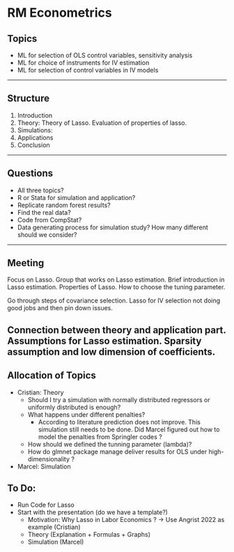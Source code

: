 # RM Econometrics
## Topics
- ML for selection of OLS control variables, sensitivity analysis
- ML for choice of instruments for IV estimation
- ML for selection of control variables in IV models
---
## Structure
1. Introduction
2. Theory: Theory of Lasso. Evaluation of properties of lasso.
3. Simulations: 
4. Applications
5. Conclusion
---
## Questions
- All three topics?
- R or Stata for simulation and application?
- Replicate random forest results?
- Find the real data?
- Code from CompStat?
- Data generating process for simulation study? How many different should we consider?
---
## Meeting
Focus on Lasso. Group that works on Lasso estimation. Brief introduction in Lasso estimation. Properties of Lasso. How to choose the tuning parameter. 

Go through steps of covariance selection. Lasso for IV selection not doing good jobs and then pin down issues.

Connection between theory and application part. Assumptions for Lasso estimation. Sparsity assumption and low dimension of coefficients. 
---
## Allocation of Topics
- Cristian: Theory
    - Should I try a simulation with normally distributed regressors or uniformly distributed is enough?
    - What happens under different penalties?
        - According to literature prediction does not improve. This simulation still needs to be done. Did Marcel figured out how to model the penalties from Springler codes ?
    - How should we defined the tunning parameter (lambda)?
    - How do glmnet package manage deliver results for OLS under          high-dimensionality ?
- Marcel: Simulation
## To Do:
- Run Code for Lasso
- Start with the presentation (do we have a template?)
    - Motivation: Why Lasso in Labor Economics ? -> Use Angrist 2022 as example (Cristian)
    - Theory (Explanation + Formulas + Graphs)
    - Simulation (Marcel)

